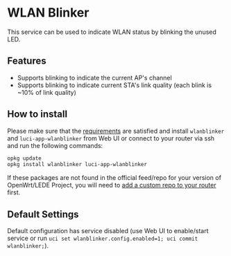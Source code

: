# WLAN Blinker

This service can be used to indicate WLAN status by blinking the unused LED.

## Features

- Supports blinking to indicate the current AP's channel
- Supports blinking to indicate current STA's link quality (each blink is ~10% of link quality)

## How to install

Please make sure that the [requirements](#requirements) are satisfied and install ```wlanblinker``` and ```luci-app-wlanblinker``` from Web UI or connect to your router via ssh and run the following commands:

```sh
opkg update
opkg install wlanblinker luci-app-wlanblinker
```

If these packages are not found in the official feed/repo for your version of OpenWrt/LEDE Project, you will need to [add a custom repo to your router](https://github.com/stangri/openwrt_packages/blob/master/README.md#on-your-router) first.

## Default Settings

Default configuration has service disabled (use Web UI to enable/start service or run ```uci set wlanblinker.config.enabled=1; uci commit wlanblinker;```).
